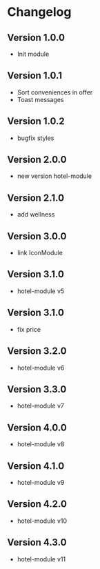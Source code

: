 # Changelog

## Version 1.0.0
- Init module

## Version 1.0.1
- Sort conveniences in offer
- Toast messages

## Version 1.0.2
- bugfix styles

## Version 2.0.0
- new version hotel-module

## Version 2.1.0
- add wellness

## Version 3.0.0
- link IconModule

## Version 3.1.0
- hotel-module v5

## Version 3.1.0
- fix price

## Version 3.2.0
- hotel-module v6

## Version 3.3.0
- hotel-module v7

## Version 4.0.0
- hotel-module v8

## Version 4.1.0
- hotel-module v9

## Version 4.2.0
- hotel-module v10

## Version 4.3.0
- hotel-module v11